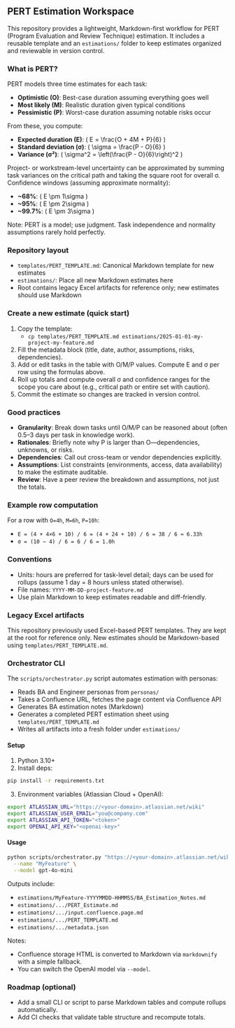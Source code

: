 ## PERT Estimation Workspace

This repository provides a lightweight, Markdown-first workflow for PERT (Program Evaluation and Review Technique) estimation. It includes a reusable template and an `estimations/` folder to keep estimates organized and reviewable in version control.

### What is PERT?

PERT models three time estimates for each task:

- **Optimistic (O)**: Best-case duration assuming everything goes well
- **Most likely (M)**: Realistic duration given typical conditions
- **Pessimistic (P)**: Worst-case duration assuming notable risks occur

From these, you compute:

- **Expected duration (E)**: \( E = \frac{O + 4M + P}{6} \)
- **Standard deviation (σ)**: \( \sigma = \frac{P - O}{6} \)
- **Variance (σ²)**: \( \sigma^2 = \left(\frac{P - O}{6}\right)^2 \)

Project- or workstream-level uncertainty can be approximated by summing task variances on the critical path and taking the square root for overall σ. Confidence windows (assuming approximate normality):

- **~68%**: \( E \pm 1\sigma \)
- **~95%**: \( E \pm 2\sigma \)
- **~99.7%**: \( E \pm 3\sigma \)

Note: PERT is a model; use judgment. Task independence and normality assumptions rarely hold perfectly.

### Repository layout

- `templates/PERT_TEMPLATE.md`: Canonical Markdown template for new estimates
- `estimations/`: Place all new Markdown estimates here
- Root contains legacy Excel artifacts for reference only; new estimates should use Markdown

### Create a new estimate (quick start)

1. Copy the template:
   - `cp templates/PERT_TEMPLATE.md estimations/2025-01-01-my-project-my-feature.md`
2. Fill the metadata block (title, date, author, assumptions, risks, dependencies).
3. Add or edit tasks in the table with O/M/P values. Compute E and σ per row using the formulas above.
4. Roll up totals and compute overall σ and confidence ranges for the scope you care about (e.g., critical path or entire set with caution).
5. Commit the estimate so changes are tracked in version control.

### Good practices

- **Granularity**: Break down tasks until O/M/P can be reasoned about (often 0.5–3 days per task in knowledge work).
- **Rationales**: Briefly note why P is larger than O—dependencies, unknowns, or risks.
- **Dependencies**: Call out cross-team or vendor dependencies explicitly.
- **Assumptions**: List constraints (environments, access, data availability) to make the estimate auditable.
- **Review**: Have a peer review the breakdown and assumptions, not just the totals.

### Example row computation

For a row with `O=4h`, `M=6h`, `P=10h`:

- `E = (4 + 4×6 + 10) / 6 = (4 + 24 + 10) / 6 = 38 / 6 ≈ 6.33h`
- `σ = (10 − 4) / 6 = 6 / 6 = 1.0h`

### Conventions

- Units: hours are preferred for task-level detail; days can be used for rollups (assume 1 day = 8 hours unless stated otherwise).
- File names: `YYYY-MM-DD-project-feature.md`
- Use plain Markdown to keep estimates readable and diff-friendly.

### Legacy Excel artifacts

This repository previously used Excel-based PERT templates. They are kept at the root for reference only. New estimates should be Markdown-based using `templates/PERT_TEMPLATE.md`.

### Orchestrator CLI

The `scripts/orchestrator.py` script automates estimation with personas:

- Reads BA and Engineer personas from `personas/`
- Takes a Confluence URL, fetches the page content via Confluence API
- Generates BA estimation notes (Markdown)
- Generates a completed PERT estimation sheet using `templates/PERT_TEMPLATE.md`
- Writes all artifacts into a fresh folder under `estimations/`

#### Setup

1. Python 3.10+
2. Install deps:

```bash
pip install -r requirements.txt
```

3. Environment variables (Atlassian Cloud + OpenAI):

```bash
export ATLASSIAN_URL="https://<your-domain>.atlassian.net/wiki"
export ATLASSIAN_USER_EMAIL="you@company.com"
export ATLASSIAN_API_TOKEN="<token>"
export OPENAI_API_KEY="<openai-key>"
```

#### Usage

```bash
python scripts/orchestrator.py "https://<your-domain>.atlassian.net/wiki/spaces/SPACE/pages/<pageId>/Title" \
  --name "MyFeature" \
  --model gpt-4o-mini
```

Outputs include:
- `estimations/MyFeature-YYYYMMDD-HHMMSS/BA_Estimation_Notes.md`
- `estimations/.../PERT_Estimate.md`
- `estimations/.../input.confluence.page.md`
- `estimations/.../PERT_TEMPLATE.md`
- `estimations/.../metadata.json`

Notes:
- Confluence storage HTML is converted to Markdown via `markdownify` with a simple fallback.
- You can switch the OpenAI model via `--model`.

### Roadmap (optional)

- Add a small CLI or script to parse Markdown tables and compute rollups automatically.
- Add CI checks that validate table structure and recompute totals.


